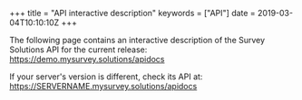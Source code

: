 +++
title = "API interactive description"
keywords = ["API"]
date = 2019-03-04T10:10:10Z
+++

The following page contains an interactive description of the Survey Solutions API for the current release:
https://demo.mysurvey.solutions/apidocs

If your server's version is different, check its API at:
https://SERVERNAME.mysurvey.solutions/apidocs


